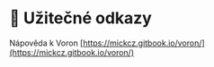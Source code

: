 # 🔗 Užitečné odkazy

Nápověda k Voron  [https://mickcz.gitbook.io/voron/](https://mickcz.gitbook.io/voron/)
